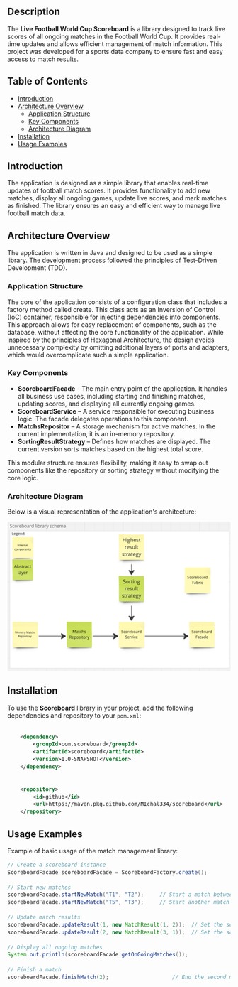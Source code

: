 ## Description

The **Live Football World Cup Scoreboard** is a library designed to track live scores of all ongoing matches in the
Football World Cup. It provides real-time updates and allows efficient management of match information. This project was
developed for a sports data company to ensure fast and easy access to match results.

## Table of Contents

- [Introduction](#introduction)
- [Architecture Overview](#architecture-overview)
    - [Application Structure](#application-structure)
    - [Key Components](#key-components)
    - [Architecture Diagram](#architecture-diagram)
- [Installation](#installation-and-setup)
- [Usage Examples](#usage-examples)

## Introduction

The application is designed as a simple library that enables real-time updates of football match scores. It provides
functionality to add new matches, display all ongoing games, update live scores, and mark matches as finished. The
library ensures an easy and efficient way to manage live football match data.

## Architecture Overview

The application is written in Java and designed to be used as a simple library. The development process followed the
principles of Test-Driven Development (TDD).

### Application Structure

The core of the application consists of a configuration class that includes a factory method called create. This class
acts as an Inversion of Control (IoC) container, responsible for injecting dependencies into components. This
approach allows for easy replacement of components, such as the database, without affecting the core functionality of
the application. While inspired by the principles of Hexagonal Architecture, the design avoids unnecessary complexity by
omitting additional layers of ports and adapters, which would overcomplicate such a simple application.

### Key Components

- **ScoreboardFacade** – The main entry point of the application. It handles all business use cases, including
  starting and finishing matches, updating scores, and displaying all currently ongoing games.
- **ScoreboardService** – A service responsible for executing business logic. The facade delegates operations to this
  component.
- **MatchsRepositor** – A storage mechanism for active matches. In the current implementation, it is an in-memory
  repository.
- **SortingResultStrategy** – Defines how matches are displayed. The current version sorts matches based on the highest
  total
  score.

This modular structure ensures flexibility, making it easy to swap out components like the repository or sorting
strategy without modifying the core logic.

### Architecture Diagram

Below is a visual representation of the application's architecture:

![Scoreboard Library Schema](docs/scoreboard_library_schema.png)

## Installation

To use the **Scoreboard** library in your project, add the following dependencies and repository to your `pom.xml`:

```xml

    <dependency>
        <groupId>com.scoreboard</groupId>
        <artifactId>scoreboard</artifactId>
        <version>1.0-SNAPSHOT</version>
    </dependency>


    <repository>
        <id>github</id>
        <url>https://maven.pkg.github.com/MIchal334/scoreboard</url>
    </repository>
````
## Usage Examples

Example of basic usage of the match management library:

```java
// Create a scoreboard instance
ScoreboardFacade scoreboardFacade = ScoreboardFactory.create();

// Start new matches
scoreboardFacade.startNewMatch("T1", "T2");     // Start a match between team T1 and T2
scoreboardFacade.startNewMatch("T5", "T3");     // Start another match between team T5 and T3

// Update match results
scoreboardFacade.updateResult(1, new MatchResult(1, 2));  // Set the score for the first match (T1 vs T2)
scoreboardFacade.updateResult(2, new MatchResult(3, 1));  // Set the score for the second match (T5 vs T3)

// Display all ongoing matches
System.out.println(scoreboardFacade.getOnGoingMatches());

// Finish a match
scoreboardFacade.finishMatch(2);                    // End the second match
````
